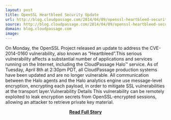 ```yaml
---
layout: post
title: OpenSSL Heartbleed Security Update
url: http://blog.cloudpassage.com/2014/04/09/openssl-heartbleed-security-update/
source: http://blog.cloudpassage.com/2014/04/09/openssl-heartbleed-security-update/
domain: blog.cloudpassage.com
image: 
---
```


<p>On Monday, the OpenSSL Project released an update to address the CVE-2014-0160 vulnerability, also known as “Heartbleed”.This serious vulnerability affects a substantial number of applications and services running on the Internet, including the CloudPassage Halo™ service. As of Tuesday, April 8th at 2:30pm PDT, all CloudPassage production systems have been updated and are no longer vulnerable. All communication between the Halo agents and the Halo analytics engine use message-level encryption, encrypting each payload, in order to mitigate SSL vulnerabilities at the transport layer.Vulnerability Details This vulnerability can be remotely exploited to leak encryption secrets from OpenSSL-encrypted sessions, allowing an attacker to retrieve private key material.</p>
<center><p><a href="http://blog.cloudpassage.com/2014/04/09/openssl-heartbleed-security-update/" style='padding:25px; font-sze:18px; font-weight: bold;'>Read Full Story</a></p></center>
